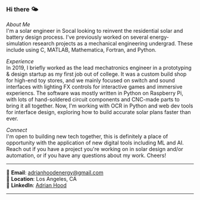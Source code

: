 ### Hi there 🌤️
*About Me*  
I'm a solar engineer in Socal looking to reinvent the residential solar and battery design process. I've previously worked on several energy-simulation research projects as a mechanical engineering undergrad. These include using C, MATLAB, Mathematica, Fortran, and Python. 

*Experience*  
In 2019, I briefly worked as the lead mechatronics engineer in a prototyping & design startup as my first job out of college. It was a custom build shop for high-end toy stores, and we mainly focused on switch and sound interfaces with lighting FX controls for interactive games and immersive experiencs. The software was mostly written in Python on Raspberry Pi, with lots of hand-soldered circuit components and CNC-made parts to bring it all together. Now, I'm working with OCR in Python and web dev tools for interface design, exploring how to build accurate solar plans faster than ever.

*Connect*  
I'm open to building new tech together, this is definitely a place of opportunity with the application of new digital tools including ML and AI. Reach out if you have a project you're working on in solar design and/or automation, or if you have any questions about my work. Cheers!  

---

📧 **Email**: [adrianhoodenergy@gmail.com](mailto:adrianhoodenergy@gmail.com)  
📍 **Location**: Los Angeles, CA  
🔗 **LinkedIn**: [Adrian Hood](https://www.linkedin.com/in/adrian-hood)

---
<!--
**adrianmhood/adrianmhood** is a ✨ _special_ ✨ repository because its `README.md` (this file) appears on your GitHub profile.

-->
